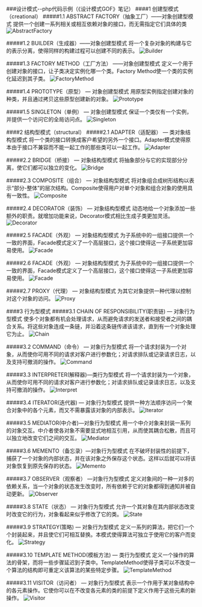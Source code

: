 ###设计模式--php代码示例（《设计模式GOF》笔记）
####1 创建型模式（creational）
#####1.1 ABSTRACT FACTORY（抽象工厂）——对象创建型模式
提供一个创建一系列相关或相互依赖对象的接口，而无需指定它们具体的类
![AbstractFactory](/img/AbstractFactory.png)

#####1.2 BUILDER（生成器）——对象创建型模式
将一个复杂对象的构建与它的表示分离，使得同样的构建过程可以创建不同的表示。
![Builder](/img/Builder.png)

#####1.3 FACTORY METHOD（工厂方法） ——对象创建型模式
定义一个用于创建对象的接口，让子类决定实例化哪一个类。Factory Method使一个类的实例化延迟到其子类。
![FactoryMethod](/img/FactoryMethod.png)

#####1.4 PROTOTYPE（原型） — 对象创建型模式
用原型实例指定创建对象的种类，并且通过拷贝这些原型创建新的对象。
![Prototype](/img/Prototype.png)

#####1.5 SINGLETON（单例） — 对象创建型模式
保证一个类仅有一个实例，并提供一个访问它的全局访问点。
![Singleton](/img/Singleton.png)

####2 结构型模式（structural）
#####2.1 ADAPTER（适配器） — 类对象结构型模式
将一个类的接口转换成客户希望的另外一个接口。Adapter模式使得原本由于接口不兼容而不能一起工作的那些类可以一起工作。
![Adapter](/img/Adapter.png)

#####2.2 BRIDGE（桥接） — 对象结构型模式
将抽象部分与它的实现部分分离，使它们都可以独立的变化。
![Bridge](/img/Bridge.png)

#####2.3 COMPOSITE（组合） — 对象结构型模式
将对象组合成树形结构以表示“部分-整体”的层次结构。Composite使得用户对单个对象和组合对象的使用具有一致性。
![Composite](/img/Composite.png)

#####2.4 DECORATOR（装饰） — 对象结构型模式
动态地给一个对象添加一些额外的职责。就增加功能来说，Decorator模式相比生成子类更加灵活。
![Decorator](/img/Decorator.png)

#####2.5 FACADE（外观） — 对象结构型模式
为子系统中的一组接口提供一个一致的界面，Facade模式定义了一个高层接口，这个接口使得这一子系统更加容易使用。
![Facade](/img/Facade.png)

#####2.6 FACADE（外观） — 对象结构型模式
为子系统中的一组接口提供一个一致的界面，Facade模式定义了一个高层接口，这个接口使得这一子系统更加容易使用。
![Facade](/img/Facade.png)

#####2.7 PROXY（代理） — 对象结构型模式
为其它对象提供一种代理以控制对这个对象的访问。
![Proxy](/img/Proxy.png)

####3 行为型模式
#####3.1 CHAIN OF RESPONSIBILITY(职责链) — 对象行为型模式
使多个对象都有机会处理请求，从而避免请求的发送者和接受者之间的耦合关系。将这些对象连成一条链，并沿着这条链传递该请求，直到有一个对象处理它为止。
![Chain](/img/Chain.png)

#####3.2 COMMAND（命令） — 对象行为型模式
将一个请求封装为一个对象，从而使你可用不同的请求对客户进行参数化；对请求排队或记录请求日志，以及支持可撤消的操作。
![Command](/img/Command.png)

#####3.3 INTERPRETER(解释器)—类行为型模式
将一个请求封装为一个对象，从而使你可用不同的请求对客户进行参数化；对请求排队或记录请求日志，以及支持可撤消的操作。
![Interpret](/img/Interpret.png)

#####3.4 ITERATOR(迭代器) — 对象行为型模式
提供一种方法顺序访问一个聚合对象中的各个元素，而又不需暴露该对象的内部表示。
![Iterator](/img/Iterator.png)

#####3.5 MEDIATOR(中介者)—对象行为型模式
用一个中介对象来封装一系列的对象交互。中介者使各对象不需要显式地相互引用，从而使其耦合松散，而且可以独立地改变它们之间的交互。
![Mediator](/img/Mediator.png)

#####3.6 MEMENTO（备忘录）—对象行为型模式
在不破坏封装性的前提下，捕获了一个对象的内部状态，并在该对象之外保存这个状态。这样以后就可以将该对象恢复到原先保存的状态。
![Memento](/img/Memento.png)

#####3.7 OBSERVER（观察者） —对象行为型模式
定义对象间的一种一对多的依赖关系，当一个对象的状态发生改变时，所有依赖于它的对象都得到通知并被自动更新。
![Observer](/img/Observer.png)

#####3.8 STATE（状态） — 对象行为型模式
允许一个其对象在其内部状态改变时改变它的行为，对象看起来似乎修改了它的类。
![State](/img/State.png)

#####3.9 STRATEGY(策略) — 对象行为型模式
定义一系列的算法，把它们一个个封装起来，并且使它们可相互替换。本模式使得算法可独立于使用它的客户而变化。
![Strategy](/img/Strategy.png)

#####3.10 TEMPLATE METHOD(模板方法) — 类行为型模式
定义一个操作的算法的骨架，而将一些步骤延迟到子类中。TemplateMethod使得子类可以不改变一个算法的结构即可重定义该算法的某些特定步骤。
![TemplateMethod](/img/TemplateMethod.png)

#####3.11 VISITOR（访问者） — 对象行为型模式
表示一个作用于某对象结构中的各元素操作。它使你可以在不改变各元素的类的前提下定义作用于这些元素的新操作。
![Visitor](/img/Visitor.png)